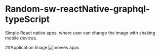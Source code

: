 # Random-sw-reactNative-graphql-typeScript

Simple React native apps.
where user can change the image with shaking mobile devices.

##Application Image
![movies apps](https://user-images.githubusercontent.com/49386888/146897857-102615f0-efb9-497e-9ce7-3d44e842df25.png)
